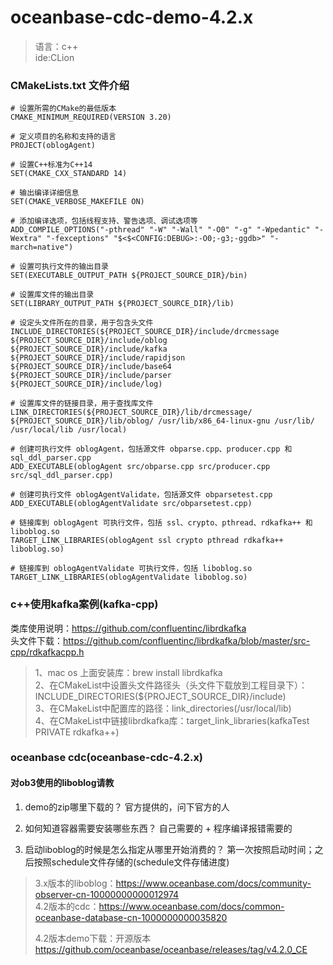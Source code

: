 # oceanbase-cdc-demo-4.2.x

> 语言：c++   
> ide:CLion   

### CMakeLists.txt 文件介绍
``` 
# 设置所需的CMake的最低版本
CMAKE_MINIMUM_REQUIRED(VERSION 3.20)

# 定义项目的名称和支持的语言
PROJECT(oblogAgent)

# 设置C++标准为C++14
SET(CMAKE_CXX_STANDARD 14)

# 输出编译详细信息
SET(CMAKE_VERBOSE_MAKEFILE ON)

# 添加编译选项，包括线程支持、警告选项、调试选项等
ADD_COMPILE_OPTIONS("-pthread" "-W" "-Wall" "-O0" "-g" "-Wpedantic" "-Wextra" "-fexceptions" "$<$<CONFIG:DEBUG>:-O0;-g3;-ggdb>" "-march=native")

# 设置可执行文件的输出目录
SET(EXECUTABLE_OUTPUT_PATH ${PROJECT_SOURCE_DIR}/bin)

# 设置库文件的输出目录
SET(LIBRARY_OUTPUT_PATH ${PROJECT_SOURCE_DIR}/lib)

# 设定头文件所在的目录，用于包含头文件
INCLUDE_DIRECTORIES(${PROJECT_SOURCE_DIR}/include/drcmessage ${PROJECT_SOURCE_DIR}/include/oblog ${PROJECT_SOURCE_DIR}/include/kafka ${PROJECT_SOURCE_DIR}/include/rapidjson ${PROJECT_SOURCE_DIR}/include/base64 ${PROJECT_SOURCE_DIR}/include/parser ${PROJECT_SOURCE_DIR}/include/log)

# 设置库文件的链接目录，用于查找库文件
LINK_DIRECTORIES(${PROJECT_SOURCE_DIR}/lib/drcmessage/ ${PROJECT_SOURCE_DIR}/lib/oblog/ /usr/lib/x86_64-linux-gnu /usr/lib/ /usr/local/lib /usr/local)

# 创建可执行文件 oblogAgent，包括源文件 obparse.cpp、producer.cpp 和 sql_ddl_parser.cpp
ADD_EXECUTABLE(oblogAgent src/obparse.cpp src/producer.cpp src/sql_ddl_parser.cpp)

# 创建可执行文件 oblogAgentValidate，包括源文件 obparsetest.cpp
ADD_EXECUTABLE(oblogAgentValidate src/obparsetest.cpp)

# 链接库到 oblogAgent 可执行文件，包括 ssl、crypto、pthread、rdkafka++ 和 liboblog.so
TARGET_LINK_LIBRARIES(oblogAgent ssl crypto pthread rdkafka++ liboblog.so)

# 链接库到 oblogAgentValidate 可执行文件，包括 liboblog.so
TARGET_LINK_LIBRARIES(oblogAgentValidate liboblog.so)
```

### c++使用kafka案例(kafka-cpp)

类库使用说明：https://github.com/confluentinc/librdkafka   
头文件下载：https://github.com/confluentinc/librdkafka/blob/master/src-cpp/rdkafkacpp.h   

> 1、mac os 上面安装库：brew install librdkafka      
> 2、在CMakeList中设置头文件路径头（头文件下载放到工程目录下）：INCLUDE_DIRECTORIES(${PROJECT_SOURCE_DIR}/include)     
> 3、在CMakeList中配置库的路径：link_directories(/usr/local/lib)   
> 4、在CMakeList中链接librdkafka库：target_link_libraries(kafkaTest PRIVATE rdkafka++)     


### oceanbase cdc(oceanbase-cdc-4.2.x)
#### 对ob3使用的liboblog请教
1. demo的zip哪里下载的？
官方提供的，问下官方的人

2. 如何知道容器需要安装哪些东西？
自己需要的 + 程序编译报错需要的

3. 启动liboblog的时候是怎么指定从哪里开始消费的？
第一次按照启动时间；之后按照schedule文件存储的(schedule文件存储进度)



> 3.x版本的liboblog：https://www.oceanbase.com/docs/community-observer-cn-10000000000012974    
> 4.2版本的cdc：https://www.oceanbase.com/docs/common-oceanbase-database-cn-1000000000035820    
> 
> 4.2版本demo下载：开源版本 https://github.com/oceanbase/oceanbase/releases/tag/v4.2.0_CE


